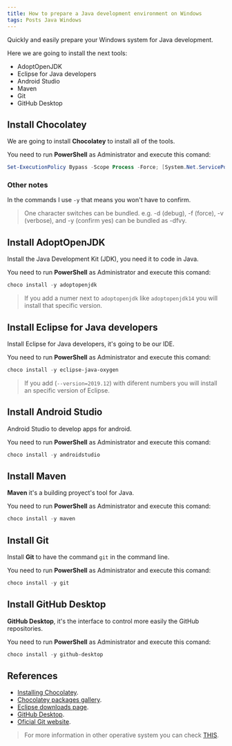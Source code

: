 ```yaml
---
title: How to prepare a Java development environment on Windows
tags: Posts Java Windows
---
```


Quickly and easily prepare your Windows system for Java development.
<!--more-->

Here we are going to install the next tools:

- AdoptOpenJDK
- Eclipse for Java developers
- Android Studio
- Maven
- Git
- GitHub Desktop



## Install Chocolatey

We are going to install **Chocolatey** to install all of the tools.

You need to run **PowerShell** as Administrator and execute this comand:

```powershell
Set-ExecutionPolicy Bypass -Scope Process -Force; [System.Net.ServicePointManager]::SecurityProtocol = [System.Net.ServicePointManager]::SecurityProtocol -bor 3072; iex ((New-Object System.Net.WebClient).DownloadString('https://community.chocolatey.org/install.ps1'))
```
### Other notes

In the commands I use `-y` that means you won't have to confirm.

>One character switches can be bundled. e.g. -d (debug), -f (force), -v (verbose), and -y (confirm yes) can be bundled as -dfvy.



## Install AdoptOpenJDK

Install the Java Development Kit (JDK), you need it to code in Java.

You need to run **PowerShell** as Administrator and execute this comand:

```powershell
choco install -y adoptopenjdk
```
> If you add a numer next to `adoptopenjdk` like `adoptopenjdk14` you will install that specific version.

## Install Eclipse for Java developers

Install Eclipse for Java developers, it's going to be our IDE.

You need to run **PowerShell** as Administrator and execute this comand:

```powershell
choco install -y eclipse-java-oxygen
```
> If you add (`--version=2019.12`) with diferent numbers you will install an specific version of Eclipse.

## Install Android Studio

Android Studio to develop apps for android.

You need to run **PowerShell** as Administrator and execute this comand:

```powershell
choco install -y androidstudio
```

## Install Maven

**Maven** it's a building proyect's tool for Java.

You need to run **PowerShell** as Administrator and execute this comand:

```powershell
choco install -y maven
```

## Install Git

Install **Git** to have the command `git` in the command line.

You need to run **PowerShell** as Administrator and execute this comand:

```powershell
choco install -y git
```

## Install GitHub Desktop

**GitHub Desktop**, it's the interface to control more easily the GitHub repositories.

You need to run **PowerShell** as Administrator and execute this comand:

```powershell
choco install -y github-desktop
```


## References

- [Installing Chocolatey](https://chocolatey.org/install).
- [Chocolatey packages gallery](https://chocolatey.org/packages).
- [Eclipse downloads page](https://www.eclipse.org/downloads/).
- [GitHub Desktop](https://desktop.github.com/).
- [Oficial Git website](https://git-scm.com/).


> For more information in other operative system you can check [THIS](https://dam-dad.github.io/entorno/java/).
